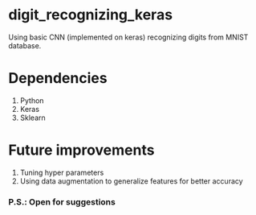 # digit_recognizing_keras
Using basic CNN (implemented on keras) recognizing digits from MNIST database. 

# Dependencies
1. Python
2. Keras
3. Sklearn

# Future improvements
1. Tuning hyper parameters
2. Using data augmentation to generalize features for better accuracy

### P.S.: Open for suggestions
